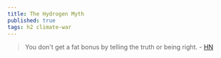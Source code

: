 ```yaml
---
title: The Hydrogen Myth
published: true
tags: h2 climate-war
---
```

> You don't get a fat bonus by telling the truth or being right. - [HN](https://news.ycombinator.com/item?id=43370432)
